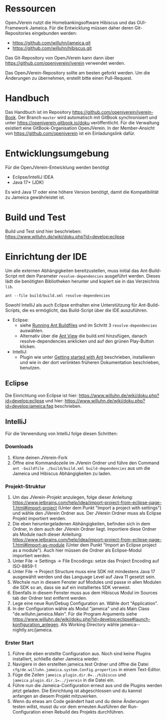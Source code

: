 # Ressourcen


OpenJVerein nutzt die Homebankingsoftware Hibiscus und das GUI-Framework Jameica. Für die Entwicklung müssen daher deren Git-Repositories eingebunden werden:

* https://github.com/willuhn/jameica.git
* https://github.com/willuhn/hibiscus.git

Das Git-Repository von OpenJVerein kann dann über https://github.com/openjverein/jverein verwendet werden.

Das OpenJVerein-Repository sollte am besten geforkt werden. Um die Änderungen zu übernehmen, erstellt bitte einen Pull-Request.

# Handbuch

Das Handbuch ist im Repository https://github.com/openjverein/jverein-Book. Der Branch `master` wird automatisch mit GitBook synchronisiert und unter https://openjverein.gitbook.io/doku veröffentlicht. Für die Verwaltung existiert eine GitBook-Organisation OpenJVerein. In der Member-Ansicht von https://github.com/openjverein ist ein Einladungslink dafür.


# Entwicklungsumgebung

Für die OpenJVerein-Entwicklung werden benötigt

- Eclipse/IntelliJ IDEA
- Java 17+ (JDK)

Es wird Java 17 oder eine höhere Version benötigt, damit die Kompatibilität zu Jameica gewährleistet ist.

# Build und Test
Build und Test sind hier beschrieben: https://www.willuhn.de/wiki/doku.php?id=develop:eclipse

# Einrichtung der IDE
Um alle externen Abhängigkeiten bereitzustellen, muss initial das Ant-Build-Script mit dem Parameter `resolve-dependencies` ausgeführt 
werden. Dieses lädt die benötigten Bibliotheken herunter und kopiert sie in das Verzeichnis `lib`.

```shell
ant --file build/build.xml resolve-dependencies
```

Sowohl IntelliJ als auch Eclipse enthalten eine Unterstützung für Ant-Build-Scripts, die es ermöglicht, das 
Build-Script über die IDE auszuführen.

- Eclipse:
  - siehe [Running Ant Buildfiles](https://help.eclipse.org/latest/index.jsp?topic=%2Forg.eclipse.platform.doc.user%2Ftasks%2Ftasks-ant-running.htm)
  und im Schritt 3 `resolve-dependencies` auswählen.
  - Alternativ über die [Ant View](https://help.eclipse.org/latest/index.jsp?topic=%2Forg.eclipse.platform.doc.user%2Freference%2Fref-antview.htm) die
  build.xml hinzufügen, danach resolve-dependencies anklicken und auf den grünen Play-Button klicken.
- IntelliJ:
  - Plugin wie unter [Getting started with Ant](https://www.jetbrains.com/help/idea/ant.html) beschrieben, installieren und wie in der dort verlinkten früheren 
    Dokumentation beschrieben, benutzen.
## Eclipse 
Die Einrichtung von Eclipse ist hier: https://www.willuhn.de/wiki/doku.php?id=develop:eclipse und hier: https://www.willuhn.de/wiki/doku.php?id=develop:jameica:faq beschrieben.

## IntelliJ
Für die Verwendung von IntelliJ folge diesen Schritten:
### Downloads
1. Klone deinen JVerein-Fork
2. Öffne eine Kommandozeile im JVerein Ordner und führe den Command `ant -buildfile ./build/build.xml build-dependencies` aus um die Jameica und Hibiscus Abhängigkeiten zu laden.

### Projekt-Struktur
1. Um das JVerein-Projekt anzulegen, folge dieser Anleitung: https://www.jetbrains.com/help/idea/import-project-from-eclipse-page-1.html#import-project (Unter dem Punkt "Import a project with settings") und wähle den JVerein Ordner aus. Der JVerein Ordner muss als Eclipse Projekt importiert werden.
2. Die eben heruntergeladenen Abhängigkeiten, befinden sich in dem Ordner, in dem auch der JVerein Ordner liegt. Importiere diese Ordner als Module nach dieser Anleitung: https://www.jetbrains.com/help/idea/import-project-from-eclipse-page-1.html#import-as-module (Unter dem Punkt "Import an Eclipse project as a module"). Auch hier müssen die Ordner als Eclipse-Modul importiert werden.
3. Unter File -> Settings -> File Encodings: setze das Project Encoding auf ISO-8859-1
4. Unter File -> Project Structure muss eine SDK mit mindestens Java 17 ausgewählt werden und das Language Level auf Java 11 gesetzt sein.
5. Wechsle nun in diesem Fenster auf Modules und passe in allen Modulen die SDK so an, dass sie auf ein installiertes SDK verweist.
6. Ebenfalls in diesem Fenster muss aus dem Hibiscus Modul im Sources tab der Ordner test entfernt werden.
7. Lege eine neue Run/Debug Configuration an. Wähle dort "Application".
8. In der Configuration wähle als Modul "jameica" und als Main Class "de.willuhn.jameica.Main". Für die Program Arguments siehe https://www.willuhn.de/wiki/doku.php?id=develop:eclipse#launch-konfiguration_anlegen. Als Working Directory wähle jameica-<version>-nightly.src/jameica.

### Erster Start
1. Führe die eben erstellte Configuration aus. Noch sind keine Plugins installiert, schließe daher Jameica wieder.
2. Navigiere in den erstellten jameica.test Ordner und öffne die Datei `cfg/de.willuhn.jameica.system.Config.properties` in einem Text-Editor.
3. Füge die Zeilen `jameica.plugin.dir.0=../hibiscus` und `jameica.plugin.dir.1=../jverein` in die Datei ein.
4. Führe nun die Jameica-Configuration erneut aus und die Plugins werden jetzt geladen. Die Einrichtung ist abgeschlossen und du kannst anfangen an diesem Projekt mitzuwirken.
5. Wenn du etwas am Code geändert hast und du deine Änderungen testen willst, musst du vor dem erneuten Ausführen der Run-Configuration einen Rebuild des Projekts durchführen.
